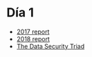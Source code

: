 # Día 1 

* [2017 report](https://blog.gemalto.com/security/2018/04/13/data-breach-stats-for-2017-full-year-results-are-in/)
* [2018 report](https://safenet.gemalto.com/resources/data-protection/breach-level-index-2018-h1/)
* [The Data Security Triad](https://www.enveil.com/the-triad)
